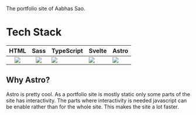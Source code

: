 The portfolio site of Aabhas Sao.

# Tech Stack

|                                       HTML                                       |                                      Sass                                      | TypeScript                                                                                 | Svelte                                                                             | Astro                                     |
| :------------------------------------------------------------------------------: | :----------------------------------------------------------------------------: | ------------------------------------------------------------------------------------------ | ---------------------------------------------------------------------------------- | ----------------------------------------- |
| ![](https://cdn.jsdelivr.net/gh/devicons/devicon/icons/html5/html5-original.svg) | ![](https://cdn.jsdelivr.net/gh/devicons/devicon/icons/sass/sass-original.svg) | ![](https://cdn.jsdelivr.net/gh/devicons/devicon/icons/typescript/typescript-original.svg) | ![](https://cdn.jsdelivr.net/gh/devicons/devicon/icons/svelte/svelte-original.svg) | ![](https://bestofjs.org/logos/astro.svg) |

## Why Astro?

Astro is pretty cool. As a portfolio site is mostly static only some parts of the site has interactivity. The parts where interactivity is needed javascript can be enable rather than for the whole site. This makes the site a lot faster.
